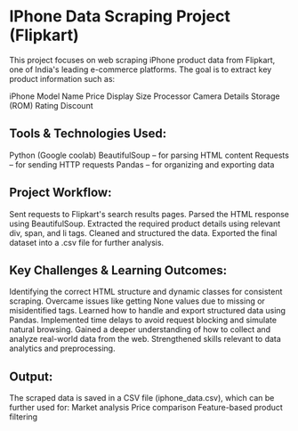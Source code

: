 # IPhone Data Scraping Project (Flipkart)
This project focuses on web scraping iPhone product data from Flipkart, one of India's leading e-commerce platforms. The goal is to extract key product information such as:

 iPhone Model Name
 Price
 Display Size
 Processor
 Camera Details
 Storage (ROM)
 Rating
 Discount

## Tools & Technologies Used:

 Python (Google coolab)
 BeautifulSoup – for parsing HTML content
 Requests – for sending HTTP requests
 Pandas – for organizing and exporting data

## Project Workflow:
 
 Sent requests to Flipkart's search results pages.
 Parsed the HTML response using BeautifulSoup.
 Extracted the required product details using relevant div, span, and li tags.
 Cleaned and structured the data.
 Exported the final dataset into a .csv file for further analysis.

## Key Challenges & Learning Outcomes:

 Identifying the correct HTML structure and dynamic classes for consistent scraping.
 Overcame issues like getting None values due to missing or misidentified tags.
 Learned how to handle and export structured data using Pandas.
 Implemented time delays to avoid request blocking and simulate natural browsing.
 Gained a deeper understanding of how to collect and analyze real-world data from the web.
 Strengthened skills relevant to data analytics and preprocessing.

## Output:

 The scraped data is saved in a CSV file (iphone_data.csv), which can be further used for:
 Market analysis
 Price comparison
 Feature-based product filtering
